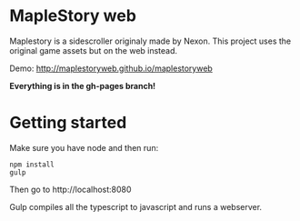MapleStory web
=============

Maplestory is a sidescroller originaly made by Nexon.
This project uses the original game assets but on the web instead.


Demo: http://maplestoryweb.github.io/maplestoryweb

**Everything is in the gh-pages branch!**


Getting started
==============
Make sure you have node and then run:

    npm install
    gulp
Then go to http://localhost:8080
    
Gulp compiles all the typescript to javascript and runs a webserver.

